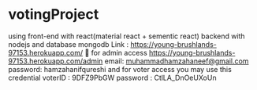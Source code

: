 # votingProject
using front-end with react(material react + sementic react) backend with nodejs and database mongodb 
Link : 
https://young-brushlands-97153.herokuapp.com/
	for admin access
https://young-brushlands-97153.herokuapp.com/admin
email: muhammadhamzahaneef@gmail.com
password: hamzahanifqureshi
and for voter access you may use this credential
voterID : 9DFZ9PbGW
password : CtlLA_DnOeUXoUn

